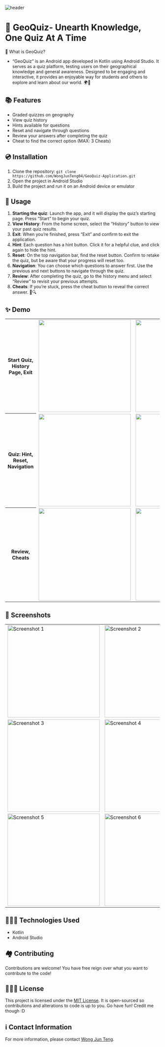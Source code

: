 ![header](https://github.com/WongJunTeng04/GeoQuiz-Application/assets/151650892/50566c63-92d6-4371-aa9e-5218637ec8da)

# 👾 GeoQuiz- Unearth Knowledge, One Quiz At A Time

🤔 What is GeoQuiz?
- “GeoQuiz” is an Android app developed in Kotlin using Android Studio. It serves as a quiz platform, testing users on their geographical knowledge and general awareness. Designed to be engaging and interactive, it provides an enjoyable way for students and others to explore and learn about our world. 🌍📱

## 📚 Features

- Graded quizzes on geography
- View quiz history
- Hints available for questions
- Reset and navigate through questions
- Review your answers after completing the quiz
- Cheat to find the correct option (MAX: 3 Cheats)

## 💿 Installation

1. Clone the repository: `git clone https://github.com/WongJunTeng04/GeoQuiz-Application.git`
2. Open the project in Android Studio
3. Build the project and run it on an Android device or emulator

## 📝 Usage

1. **Starting the quiz**: Launch the app, and it will display the quiz’s starting page. Press “Start” to begin your quiz.
2. **View History**: From the home screen, select the “History” button to view your past quiz results.
3. **Exit**: When you’re finished, press “Exit” and confirm to exit the application.
4. **Hint**: Each question has a hint button. Click it for a helpful clue, and click again to hide the hint.
5. **Reset**:  On the top navigation bar, find the reset button. Confirm to retake the quiz, but be aware that your progress will reset too.
6. **Navigation**: You can choose which questions to answer first. Use the previous and next buttons to navigate through the quiz.
7. **Review**: After completing the quiz, go to the history menu and select “Review” to revisit your previous attempts.
8. **Cheats**: If you’re stuck, press the cheat button to reveal the correct answer. 🧠🔍

## ✨ Demo

<table>
  <tr>
	  <th>Start Quiz, History Page, Exit</th>
    <td><img src= "https://github.com/WongJunTeng04/GeoQuiz-Application/assets/151650892/400e91ec-4542-429b-a022-fd5a655411c0" width="300"/></td>
    <td><img src= "https://github.com/WongJunTeng04/GeoQuiz-Application/assets/151650892/44e53bef-aa36-4220-a3f7-30e5338b3438" width="300"/></td>
    <td><img src= "https://github.com/WongJunTeng04/GeoQuiz-Application/assets/151650892/3ff58c5e-24e7-4494-b42d-2193426641ab" width="300"/></td>
  </tr>
  <tr>
	  <th>Quiz: Hint, Reset, Navigation</th>
    <td><img src= "https://github.com/WongJunTeng04/GeoQuiz-Application/assets/151650892/400e91ec-4542-429b-a022-fd5a655411c0" width="300"/></td>
    <td><img src= "https://github.com/WongJunTeng04/GeoQuiz-Application/assets/151650892/6a3b0269-0f8e-4f3c-96a5-343096c137c3" width="300"/></td>
    <td><img src= "https://github.com/WongJunTeng04/GeoQuiz-Application/assets/151650892/17c0e2ef-3518-4dfa-8a20-90465d535e71" width="300"/></td>
  </tr>
  <tr>
	  <th>Review, Cheats</th>
    <td><img src= "https://github.com/WongJunTeng04/GeoQuiz-Application/assets/151650892/ef239ad7-3859-469d-9c90-c3928aa385f9" width="300"/></td>
    <td><img src= "https://github.com/WongJunTeng04/GeoQuiz-Application/assets/151650892/905377ee-d0f8-4f27-9c8e-e1c40fd5fd45" width="300"/></td>
  </tr>
</table>

## 📸 Screenshots
<table>
  <tr>
    <td><img src="https://github.com/WongJunTeng04/GeoQuiz-Application/assets/151650892/a7b8b312-6b43-4242-bbb7-59d9457e73a4" alt="Screenshot 1" width="300"/></td>
    <td><img src="https://github.com/WongJunTeng04/GeoQuiz-Application/assets/151650892/599b47da-b7db-409c-aec9-3edd36f70884" alt="Screenshot 2" width="300"/></td>
  </tr>
  <tr>
    <td><img src="https://github.com/WongJunTeng04/GeoQuiz-Application/assets/151650892/1012bda4-9cbf-4930-b3a4-875610652da7" alt="Screenshot 3" width="300"/></td>
    <td><img src="https://github.com/WongJunTeng04/GeoQuiz-Application/assets/151650892/be980fcc-9743-4e2a-8352-e0ca5636070e" alt="Screenshot 4" width="300"/></td>
  </tr>
	<tr>
    <td><img src="https://github.com/WongJunTeng04/GeoQuiz-Application/assets/151650892/b92c1085-404c-4891-8266-888d1bec7131" alt="Screenshot 5" width="300"/></td>
    <td><img src="https://github.com/WongJunTeng04/GeoQuiz-Application/assets/151650892/1690fc03-f7cb-44c8-91ab-d3936dfa3834" alt="Screenshot 6" width="300"/></td>
  </tr>
</table>

## 👨🏻‍💻 Technologies Used

- Kotlin
- Android Studio

## 🏘️ Contributing

Contributions are welcome! You have free reign over what you want to contribute to the code!

## 👮🏻‍♂️ License

This project is licensed under the [MIT License](MIT-LICENSE.txt). It is open-sourced so contributions and alterations to code is up to you. Go have fun! Credit me though :D

## ℹ️ Contact Information

For more information, please contact [Wong Jun Teng](mailto:junteng.wong01@gmail.com).
